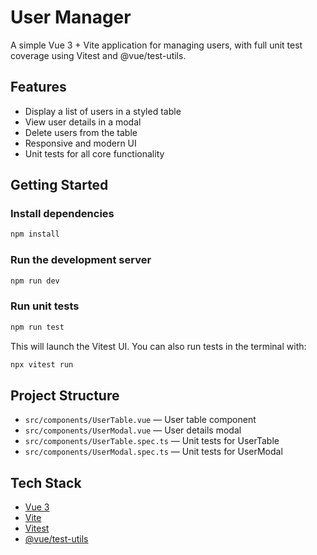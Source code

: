# User Manager

A simple Vue 3 + Vite application for managing users, with full unit test coverage using Vitest and @vue/test-utils.

## Features
- Display a list of users in a styled table
- View user details in a modal
- Delete users from the table
- Responsive and modern UI
- Unit tests for all core functionality

## Getting Started

### Install dependencies
```sh
npm install
```

### Run the development server
```sh
npm run dev
```

### Run unit tests
```sh
npm run test
```
This will launch the Vitest UI. You can also run tests in the terminal with:
```sh
npx vitest run
```

## Project Structure
- `src/components/UserTable.vue` — User table component
- `src/components/UserModal.vue` — User details modal
- `src/components/UserTable.spec.ts` — Unit tests for UserTable
- `src/components/UserModal.spec.ts` — Unit tests for UserModal

## Tech Stack
- [Vue 3](https://vuejs.org/)
- [Vite](https://vitejs.dev/)
- [Vitest](https://vitest.dev/)
- [@vue/test-utils](https://test-utils.vuejs.org/)
